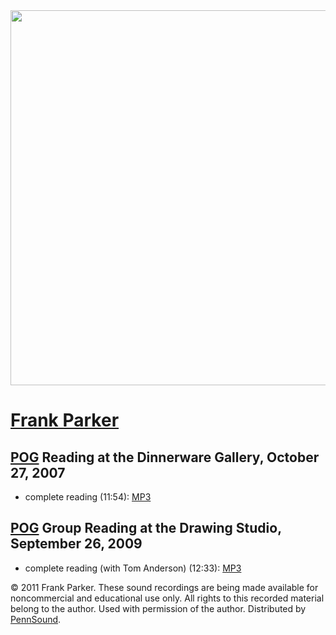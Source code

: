 <img src="http://media.sas.upenn.edu/pennsound/misc/Images/Frank-Parker-2.jpg" width="600" />  
  

[Frank Parker](http://frankshome.org/)
======================================

  

[POG](POG-Sound.php) Reading at the Dinnerware Gallery, October 27, 2007
------------------------------------------------------------------------

-   complete reading (11:54): [MP3](http://media.sas.upenn.edu/pennsound/authors/Parker/Parker-Frank_02_Complete-reading_POG-series_Stone-Ave-Gallery_Tuscon-AZ_10-27-07.mp3)

[POG](POG-Sound.php) Group Reading at the Drawing Studio, September 26, 2009
----------------------------------------------------------------------------

-   complete reading (with Tom Anderson) (12:33): [MP3](http://media.sas.upenn.edu/pennsound/authors/Parker/Parker-Frank_POG_Directors_Group_Reading_9-26-09.mp3)

  

© 2011 Frank Parker. These sound recordings are being made available for noncommercial and
educational use only. All rights to this recorded material belong to the author. Used with permission of the author.
Distributed by [PennSound](http://writing.upenn.edu/pennsound).
